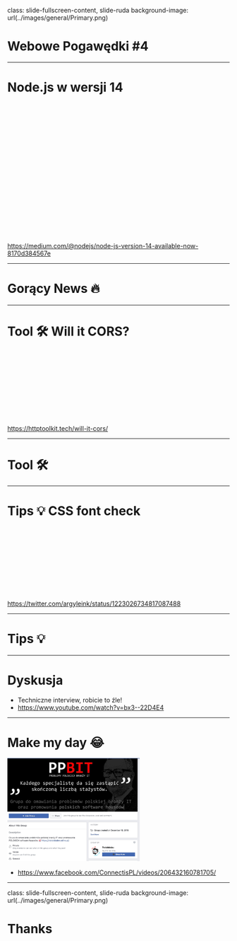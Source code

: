 class: slide-fullscreen-content, slide-ruda
background-image: url(../images/general/Primary.png)

# Webowe Pogawędki #4

---

# Node.js w wersji 14

<div style="height: 300px"></div>

<https://medium.com/@nodejs/node-js-version-14-available-now-8170d384567e>

---

# Gorący News 🔥

---

# Tool 🛠 Will it CORS?

<div style="height: 150px"></div>

<https://httptoolkit.tech/will-it-cors/>


---

# Tool 🛠

---

# Tips 💡 CSS font check

<div style="height: 150px"></div>

<https://twitter.com/argyleink/status/1223026734817087488>

---

# Tips 💡

---

# Dyskusja

* Techniczne interview, robicie to źle!
* <https://www.youtube.com/watch?v=bx3--22D4E4>

---

# Make my day 😂

<img src="images/problemy-branzy-it.jpg" style="width: 300px" />

* <https://www.facebook.com/ConnectisPL/videos/206432160781705/>

---

class: slide-fullscreen-content, slide-ruda
background-image: url(../images/general/Primary.png)

# Thanks
